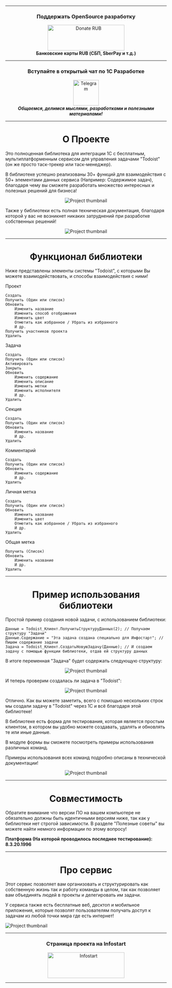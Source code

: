 <hr>
<!-- Donations -->
<div align = "center">
	<h3>Поддержать OpenSource разработку</h3>
	<a href="https://yookassa.ru/my/i/ZvMnfF25nCN8/l">
		<img src="https://yookassa.ru/files/Guide_files/logo-black.svg" alt="Donate RUB" width="240" height="80" />
	</a>
	<div>
		<b>Банковские карты RUB (СБП, SberPay и т.д.)</b>
	</div>
</div>
<!-- Donations -->

<hr/>

<!-- TG -->
<div align = "center">
	<h3>Вступайте в открытый чат по 1С Разработке</h3>
	<a href="https://t.me/grokking_1c">
		<img src="https://icon-icons.com/downloadimage.php?id=72055&root=923/PNG/256/&file=telegram_icon-icons.com_72055.png" alt="Telegram" width="80" height="80" />
	</a>
</div>
<div align = "center">
	<b><i>Общаемся, делимся мыслями, разработками и полезными материалами!</i></b>
</div>
<!-- TG -->

<hr/>

<!-- Content -->
<div align = "center">
	<h1>О Проекте</h1>
</div>

Это полноценная библиотека для интеграции 1С с бесплатным, мультиплатформенным сервисом для управления задачами "Todoist" (он же просто таск-трекер или таск-менеджер).

В библиотеке успешно реализованы 30+ функций для взаимодействия с 50+ элементами данных сервиса (Например: Содержимое задач), благодаря чему вы сможете разработать множество интересных и полезных решений для бизнеса!

<div align = "center">
	<img src="https://infostart.ru/upload/iblock/df5/df52346738ae4cf40b3e0fe8f95fe3ef.png" alt="Project thumbnail"/>
</div>

Также у библиотеки есть полная техническая документация, благодаря которой у вас не возникнет никаких затруднений при разработке собственных решений!

<div align = "center">
	<img src="https://infostart.ru/upload/iblock/e06/e0691296da164d036813867fe698eaa4.png" alt="Project thumbnail"/>
</div>

<hr/>

<div align = "center">
	<h1>Функционал библиотеки</h1>
</div>

Ниже представлены элементы системы "Todoist", с которыми Вы можете взаимодействовать, и способы взаимодействия с ними!

Проект

    Создать
    Получить (Один или список)
    Обновить
        Изменить название
        Изменить способ отображения
        Изменить цвет
        Отметить как избранное / Убрать из избранного
        И др.
    Получить участников проекта
    Удалить

Задача

    Создать
    Получить (Один или список)
    Активировать
    Закрыть
    Обновить
        Изменить содержание
        Изменить описание
        Изменить метки
        Изменить исполнителя
        И др.
    Удалить

Секция

    Создать
    Получить (Один или список)
    Обновить
        Изменить название
        И др.
    Удалить

Комментарий

    Создать
    Получить (Один или список)
    Обновить
        Изменить содержание
        И др.
    Удалить

Личная метка

    Создать
    Получить (Один или список)
    Обновить
        Изменить название
        Изменить цвет
        Отметить как избранное / Убрать из избранного
        И др.
    Удалить

Общая метка

    Получить (Список)
    Обновить
        Изменить название
        И др.
    Удалить

<hr/>



<div align = "center">
	<h1>Пример использования библиотеки</h1>
</div>

Простой пример создания новой задачи, с использованием библиотеки:
```
Данные = Todoist_Клиент.ПолучитьСтруктуруДанных(2); // Получаем структуру "Задачи"
Данные.Содержание = "Эта задача создана специально для Инфостарт"; // Пишем содержание задачи
Задача = Todoist_Клиент.СоздатьНовуюЗадачу(Данные); // И создаем задачу с помощью функции библиотеки, отдав ей структуру данных
```
В итоге переменная "Задача" будет содержать следующую структуру: 

<div align = "center">
	<img src="https://infostart.ru/upload/iblock/286/286d9ddbb7389521f6a5755cd318dfd4.png" alt="Project thumbnail"/>
</div>

И теперь проверим создалась ли задача в "Todoist":

<div align = "center">
	<img src="https://infostart.ru/upload/iblock/9ec/9ecd306ce9bfee00ded1f84e886dcaac.png" alt="Project thumbnail"/>
</div>

Отлично. Как вы можете заметить, всего с помощью нескольких строк мы создали задачу в "Todoist" через 1С и всё благодаря этой библиотеке!

В библиотеке есть форма для тестирования, которая является простым клиентом, в котором вы удобно можете создавать, удалять и обновлять те или иные данные.

В модуле формы вы сможете посмотреть примеры использования различных команд.

Примеры использования всех команд подробно описаны в технической документации!

<div align = "center">
	<img src="https://infostart.ru/upload/iblock/e46/e46d0da3e75ef057b50ce162b7d027dd.png" alt="Project thumbnail"/>
</div>

<hr/>

<div align = "center">
	<h1>Совместимость</h1>
</div>

Обратите внимание что версии ПО на вашем компьютере не обязательно должны быть идентичными версиям ниже, так как у библиотеки нет строгой зависимости. В разделе "Полезные советы" вы можете найти немного информации по этому вопросу!

<b>Платформа (На которой проводилось последнее тестирование): 8.3.20.1996</b>


<hr/>

<div align = "center">
	<h1>Про сервис</h1>
</div>

Этот сервис позволяет вам организовать и структурировать как собственную жизнь так и работу команды в целом, так как позволяет вам объединять людей в проекты и делегировать им задачи.

У сервиса также есть бесплатные веб, десктоп и мобильное приложения, которые позволят пользователям получать доступ к задачам из любой точки мира где есть интернет!

<div align = "left">
	<img src="https://infostart.ru/upload/iblock/5ba/5ba524f6460ff597c269d9bd82e42bcd.png" alt="Project thumbnail"/>
</div>

<!-- Content -->

<!-- Partner -->
<hr>
<div align = "center">
	<h3>Страница проекта на Infostart</h3>
	<a href="https://infostart.ru/1c/tools/1745452/">
		<img src="https://infostart.ru/bitrix/templates/sandbox_empty/assets/tpl/abo/img/logo.svg" alt="Infostart" width="240" height="80" />
	</a>
</div>
<hr>
<!-- Partner -->
